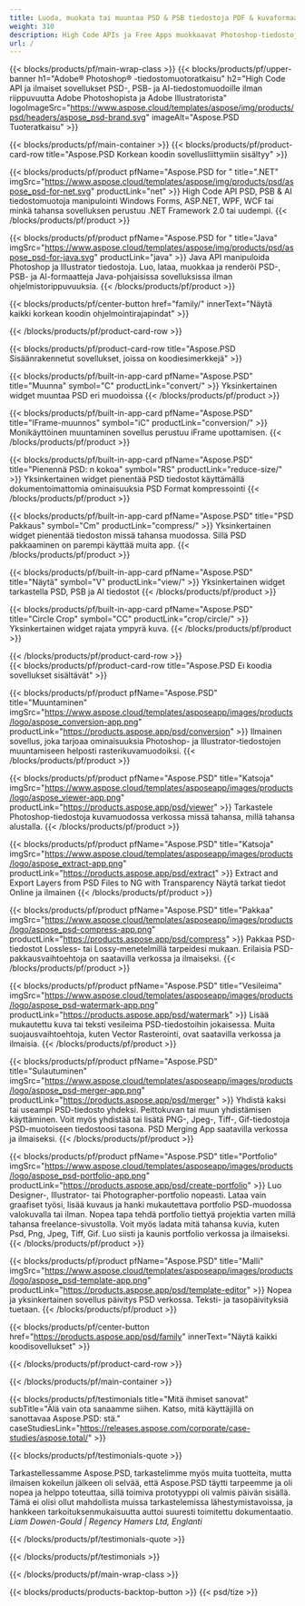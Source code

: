 ```yaml
---
title: Luoda, muokata tai muuntaa PSD & PSB tiedostoja PDF & kuvaformaatteja
weight: 310
description: High Code APIs ja Free Apps muokkaavat Photoshop-tiedostoja. Kyky päivittää kerrosominaisuuksia, lisätä vesilevyn pyörimisasteikko Flip Crop Gathering Raster Conversion.
url: /
---
```


{{< blocks/products/pf/main-wrap-class >}}
{{< blocks/products/pf/upper-banner h1="Adobe® Photoshop® -tiedostomuotoratkaisu" h2="High Code API ja ilmaiset sovellukset PSD-, PSB- ja AI-tiedostomuodoille ilman riippuvuutta Adobe Photoshopista ja Adobe Illustratorista" logoImageSrc="https://www.aspose.cloud/templates/aspose/img/products/psd/headers/aspose_psd-brand.svg" imageAlt="Aspose.PSD Tuoteratkaisu" >}}

{{< blocks/products/pf/main-container >}}
{{< blocks/products/pf/product-card-row title="Aspose.PSD Korkean koodin sovellusliittymiin sisältyy" >}}

{{< blocks/products/pf/product pfName="Aspose.PSD for " title=".NET" imgSrc="https://www.aspose.cloud/templates/aspose/img/products/psd/aspose_psd-for-net.svg" productLink="net" >}}
High Code API PSD, PSB & AI tiedostomuotoja manipulointi Windows Forms, ASP.NET, WPF, WCF tai minkä tahansa sovelluksen perustuu .NET Framework 2.0 tai uudempi.
{{< /blocks/products/pf/product >}}

{{< blocks/products/pf/product pfName="Aspose.PSD for " title="Java" imgSrc="https://www.aspose.cloud/templates/aspose/img/products/psd/aspose_psd-for-java.svg" productLink="java" >}}
Java API manipuloida Photoshop ja Illustrator tiedostoja. Luo, lataa, muokkaa ja renderöi PSD-, PSB- ja AI-formaatteja Java-pohjaisissa sovelluksissa ilman ohjelmistorippuvuuksia.
{{< /blocks/products/pf/product >}}

{{< blocks/products/pf/center-button href="family/" innerText="Näytä kaikki korkean koodin ohjelmointirajapindat" >}}

{{< /blocks/products/pf/product-card-row >}}

{{< blocks/products/pf/product-card-row title="Aspose.PSD Sisäänrakennetut sovellukset, joissa on koodiesimerkkejä" >}}

{{< blocks/products/pf/built-in-app-card pfName="Aspose.PSD" title="Muunna" symbol="C" productLink="convert/" >}}
Yksinkertainen widget muuntaa PSD eri muodoissa
{{< /blocks/products/pf/product >}}

{{< blocks/products/pf/built-in-app-card pfName="Aspose.PSD" title="IFrame-muunnos" symbol="iC" productLink="conversion/" >}}
Monikäyttöinen muuntaminen sovellus perustuu iFrame upottamisen.
{{< /blocks/products/pf/product >}}

{{< blocks/products/pf/built-in-app-card pfName="Aspose.PSD" title="Pienennä PSD: n kokoa" symbol="RS" productLink="reduce-size/" >}}
Yksinkertainen widget pienentää PSD tiedostot käyttämällä dokumentoimattomia ominaisuuksia PSD Format kompressointi
{{< /blocks/products/pf/product >}}

{{< blocks/products/pf/built-in-app-card pfName="Aspose.PSD" title="PSD Pakkaus" symbol="Cm" productLink="compress/" >}}
Yksinkertainen widget pienentää tiedoston missä tahansa muodossa. Sillä PSD pakkaaminen on parempi käyttää muita app.
{{< /blocks/products/pf/product >}}

{{< blocks/products/pf/built-in-app-card pfName="Aspose.PSD" title="Näytä" symbol="V" productLink="view/" >}}
Yksinkertainen widget tarkastella PSD, PSB ja AI tiedostot
{{< /blocks/products/pf/product >}}

{{< blocks/products/pf/built-in-app-card pfName="Aspose.PSD" title="Circle Crop" symbol="CC" productLink="crop/circle/" >}}
Yksinkertainen widget rajata ympyrä kuva.
{{< /blocks/products/pf/product >}}
									
{{< /blocks/products/pf/product-card-row >}}										   
{{< blocks/products/pf/product-card-row title="Aspose.PSD Ei koodia sovellukset sisältävät" >}}

{{< blocks/products/pf/product pfName="Aspose.PSD" title="Muuntaminen" imgSrc="https://www.aspose.cloud/templates/asposeapp/images/products/logo/aspose_conversion-app.png" productLink="https://products.aspose.app/psd/conversion" >}}
Ilmainen sovellus, joka tarjoaa ominaisuuksia Photoshop- ja Illustrator-tiedostojen muuntamiseen helposti rasterikuvamuodoiksi.
{{< /blocks/products/pf/product >}}

{{< blocks/products/pf/product pfName="Aspose.PSD" title="Katsoja" imgSrc="https://www.aspose.cloud/templates/asposeapp/images/products/logo/aspose_viewer-app.png" productLink="https://products.aspose.app/psd/viewer" >}}
Tarkastele Photoshop-tiedostoja kuvamuodossa verkossa missä tahansa, millä tahansa alustalla.
{{< /blocks/products/pf/product >}}

{{< blocks/products/pf/product pfName="Aspose.PSD" title="Katsoja" imgSrc="https://www.aspose.cloud/templates/asposeapp/images/products/logo/aspose_extract-app.png" productLink="https://products.aspose.app/psd/extract" >}}
Extract and Export Layers from PSD Files to NG with Transparency Näytä tarkat tiedot Online ja ilmainen
{{< /blocks/products/pf/product >}}

{{< blocks/products/pf/product pfName="Aspose.PSD" title="Pakkaa" imgSrc="https://www.aspose.cloud/templates/asposeapp/images/products/logo/aspose_psd-compress-app.png" productLink="https://products.aspose.app/psd/compress" >}}
Pakkaa PSD-tiedostot Lossless- tai Lossy-menetelmillä tarpeidesi mukaan. Erilaisia PSD-pakkausvaihtoehtoja on saatavilla verkossa ja ilmaiseksi.
{{< /blocks/products/pf/product >}}

{{< blocks/products/pf/product pfName="Aspose.PSD" title="Vesileima" imgSrc="https://www.aspose.cloud/templates/asposeapp/images/products/logo/aspose_psd-watermark-app.png" productLink="https://products.aspose.app/psd/watermark" >}}
Lisää mukautettu kuva tai teksti vesileima PSD-tiedostoihin jokaisessa. Muita suojausvaihtoehtoja, kuten Vector Rasterointi, ovat saatavilla verkossa ja ilmaisia.
{{< /blocks/products/pf/product >}}

{{< blocks/products/pf/product pfName="Aspose.PSD" title="Sulautuminen" imgSrc="https://www.aspose.cloud/templates/asposeapp/images/products/logo/aspose_psd-merger-app.png" productLink="https://products.aspose.app/psd/merger" >}}
Yhdistä kaksi tai useampi PSD-tiedosto yhdeksi. Peittokuvan tai muun yhdistämisen käyttäminen. Voit myös yhdistää tai lisätä PNG-, Jpeg-, Tiff-, Gif-tiedostoja PSD-muotoiseen tiedostoosi tasona. PSD Merging App saatavilla verkossa ja ilmaiseksi.
{{< /blocks/products/pf/product >}}

{{< blocks/products/pf/product pfName="Aspose.PSD" title="Portfolio" imgSrc="https://www.aspose.cloud/templates/asposeapp/images/products/logo/aspose_psd-portfolio-app.png" productLink="https://products.aspose.app/psd/create-portfolio" >}}
Luo Designer-, Illustrator- tai Photographer-portfolio nopeasti. Lataa vain graafiset työsi, lisää kuvaus ja hanki mukautettava portfolio PSD-muodossa valokuvalla tai ilman. Nopea tapa tehdä portfolio tiettyä projektia varten millä tahansa freelance-sivustolla. Voit myös ladata mitä tahansa kuvia, kuten Psd, Png, Jpeg, Tiff, Gif. Luo siisti ja kaunis portfolio verkossa ja ilmaiseksi.
{{< /blocks/products/pf/product >}}

{{< blocks/products/pf/product pfName="Aspose.PSD" title="Malli" imgSrc="https://www.aspose.cloud/templates/asposeapp/images/products/logo/aspose_psd-template-app.png" productLink="https://products.aspose.app/psd/template-editor" >}}
Nopea ja yksinkertainen sovellus päivitys PSD verkossa. Teksti- ja tasopäivityksiä tuetaan.
{{< /blocks/products/pf/product >}}

{{< blocks/products/pf/center-button href="https://products.aspose.app/psd/family" innerText="Näytä kaikki koodisovellukset" >}}

{{< /blocks/products/pf/product-card-row >}}

{{< /blocks/products/pf/main-container >}}

{{< blocks/products/pf/testimonials title="Mitä ihmiset sanovat" subTitle="Älä vain ota sanaamme siihen. Katso, mitä käyttäjillä on sanottavaa Aspose.PSD: stä." caseStudiesLink="https://releases.aspose.com/corporate/case-studies/aspose.total/" >}}

{{< blocks/products/pf/testimonials-quote >}}
<p class="first">
 Tarkastellessamme Aspose.PSD, tarkastelimme myös muita tuotteita, mutta ilmaisen kokeilun jälkeen oli selvää, että Aspose.PSD täytti tarpeemme ja oli nopea ja helppo toteuttaa, sillä toimiva prototyyppi oli valmis päivän sisällä. Tämä ei olisi ollut mahdollista muissa tarkastelemissa lähestymistavoissa, ja hankkeen tarkoituksenmukaisuutta auttoi suuresti toimitettu dokumentaatio.
 <em>
  Liam Dowen-Gould | Regency Hamers Ltd, Englanti
 </em>
</p>

{{< /blocks/products/pf/testimonials-quote >}}

{{< /blocks/products/pf/testimonials >}}

{{< /blocks/products/pf/main-wrap-class >}}

{{< blocks/products/products-backtop-button >}}
{{< psd/tize >}}
